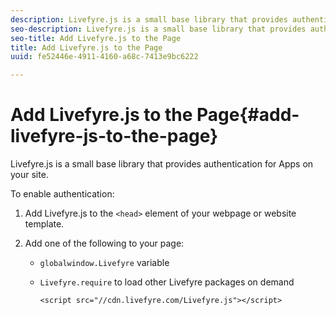 ```yaml
---
description: Livefyre.js is a small base library that provides authentication for Apps on your site.
seo-description: Livefyre.js is a small base library that provides authentication for Apps on your site.
seo-title: Add Livefyre.js to the Page
title: Add Livefyre.js to the Page
uuid: fe52446e-4911-4160-a68c-7413e9bc6222

---
```


# Add Livefyre.js to the Page{#add-livefyre-js-to-the-page}

Livefyre.js is a small base library that provides authentication for Apps on your site.

To enable authentication:

1. Add Livefyre.js to the `<head>` element of your webpage or website template.
1. Add one of the following to your page:

    * `globalwindow.Livefyre` variable 
    * `Livefyre.require` to load other Livefyre packages on demand

       ```    
       <script src="//cdn.livefyre.com/Livefyre.js"></script>
       ```

